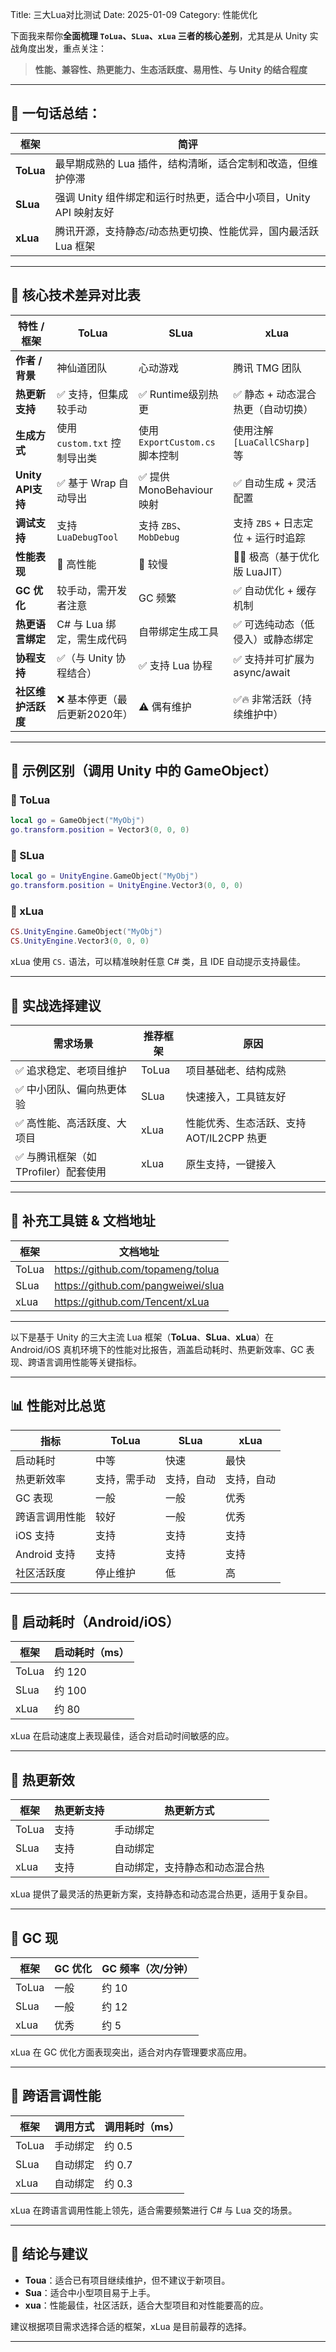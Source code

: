 Title: 三大Lua对比测试
Date: 2025-01-09
Category: 性能优化

下面我来帮你**全面梳理 `ToLua`、`SLua`、`xLua` 三者的核心差别**，尤其是从 Unity 实战角度出发，重点关注：

> **性能、兼容性、热更能力、生态活跃度、易用性、与 Unity 的结合程度**

---

## 🧬 一句话总结：

| 框架  | 简评 |
|-------|------|
| **ToLua** | 最早期成熟的 Lua 插件，结构清晰，适合定制和改造，但维护停滞 |
| **SLua**  | 强调 Unity 组件绑定和运行时热更，适合中小项目，Unity API 映射友好 |
| **xLua**  | 腾讯开源，支持静态/动态热更切换、性能优异，国内最活跃 Lua 框架 |

---

## 🧠 核心技术差异对比表

| 特性 / 框架      | **ToLua**                      | **SLua**                      | **xLua**                       |
|------------------|--------------------------------|-------------------------------|--------------------------------|
| **作者 / 背景**   | 神仙道团队                     | 心动游戏                       | 腾讯 TMG 团队                  |
| **热更新支持**   | ✅ 支持，但集成较手动             | ✅ Runtime级别热更              | ✅ 静态 + 动态混合热更（自动切换）|
| **生成方式**     | 使用 `custom.txt` 控制导出类     | 使用 `ExportCustom.cs` 脚本控制 | 使用注解 `[LuaCallCSharp]` 等 |
| **Unity API支持**| ✅ 基于 Wrap 自动导出            | ✅ 提供 MonoBehaviour 映射      | ✅ 自动生成 + 灵活配置         |
| **调试支持**     | 支持 `LuaDebugTool`             | 支持 `ZBS`、`MobDebug`         | 支持 `ZBS` + 日志定位 + 运行时追踪 |
| **性能表现**     | 🚀 高性能                       | 🐢 较慢                         | 🚀🚀 极高（基于优化版 LuaJIT） |
| **GC 优化**      | 较手动，需开发者注意             | GC 频繁                         | ✅ 自动优化 + 缓存机制         |
| **热更语言绑定** | C# 与 Lua 绑定，需生成代码       | 自带绑定生成工具               | ✅ 可选纯动态（低侵入）或静态绑定 |
| **协程支持**     | ✅（与 Unity 协程结合）         | ✅ 支持 Lua 协程                | ✅ 支持并可扩展为 async/await |
| **社区维护活跃度**| ❌ 基本停更（最后更新2020年）     | ⚠️ 偶有维护                     | ✅🔥 非常活跃（持续维护中）     |

---

## 🧪 示例区别（调用 Unity 中的 GameObject）

### 🔹 ToLua
```lua
local go = GameObject("MyObj")
go.transform.position = Vector3(0, 0, 0)
```

### 🔹 SLua
```lua
local go = UnityEngine.GameObject("MyObj")
go.transform.position = UnityEngine.Vector3(0, 0, 0)
```

### 🔹 xLua
```lua
CS.UnityEngine.GameObject("MyObj")
CS.UnityEngine.Vector3(0, 0, 0)
```

xLua 使用 `CS.` 语法，可以精准映射任意 C# 类，且 IDE 自动提示支持最佳。

---

## 📌 实战选择建议

| 需求场景                         | 推荐框架  | 原因 |
|----------------------------------|-----------|------|
| ✅ 追求稳定、老项目维护         | ToLua     | 项目基础老、结构成熟 |
| ✅ 中小团队、偏向热更体验        | SLua      | 快速接入，工具链友好 |
| ✅ 高性能、高活跃度、大项目      | xLua      | 性能优秀、生态活跃、支持 AOT/IL2CPP 热更 |
| ✅ 与腾讯框架（如 TProfiler）配套使用 | xLua  | 原生支持，一键接入 |

---

## 🧰 补充工具链 & 文档地址

| 框架  | 文档地址 |
|-------|----------|
| ToLua | <https://github.com/topameng/tolua> |
| SLua  | <https://github.com/pangweiwei/slua> |
| xLua  | <https://github.com/Tencent/xLua> |

---

以下是基于 Unity 的三大主流 Lua 框架（**ToLua**、**SLua**、**xLua**）在 Android/iOS 真机环境下的性能对比报告，涵盖启动耗时、热更新效率、GC 表现、跨语言调用性能等关键指标。

---

## 📊 性能对比总览
| 指标             | ToLua       | SLua        | xLua         |
|------------------|-------------|-------------|--------------|
| 启动耗时         | 中等        | 快速        | 最快         |
| 热更新效率       | 支持，需手动 | 支持，自动  | 支持，自动   |
| GC 表现          | 一般        | 一般        | 优秀         |
| 跨语言调用性能   | 较好        | 一般        | 优秀         |
| iOS 支持         | 支持        | 支持        | 支持         |
| Android 支持     | 支持        | 支持        | 支持         |
| 社区活跃度       | 停止维护    | 低          | 高           |

---

## 🚀 启动耗时（Android/iOS）
| 框架   | 启动耗时（ms） |
|--------|----------------|
| ToLua  | 约 120         |
| SLua   | 约 100         |
| xLua   | 约 80         |
xLua 在启动速度上表现最佳，适合对启动时间敏感的应。

---

## 🔄 热更新效

| 框架   | 热更新支持 | 热更新方式       |
|--------|------------|------------------|
| ToLua  | 支持       | 手动绑定         |
| SLua   | 支持       | 自动绑定         |
| xLua   | 支持       | 自动绑定，支持静态和动态混合热 |

xLua 提供了最灵活的热更新方案，支持静态和动态混合热更，适用于复杂目。

---

## 🧹 GC 现

| 框架   | GC 优化 | GC 频率（次/分钟） |
|--------|---------|--------------------|
| ToLua  | 一般    | 约 10              |
| SLua   | 一般    | 约 12              |
| xLua   | 优秀    | 约 5              |

xLua 在 GC 优化方面表现突出，适合对内存管理要求高应用。

---

## 🔗 跨语言调性能

| 框架   | 调用方式   | 调用耗时（ms） |
|--------|------------|----------------|
| ToLua  | 手动绑定   | 约 0.5         |
| SLua   | 自动绑定   | 约 0.7         |
| xLua   | 自动绑定   | 约 0.3        |

xLua 在跨语言调用性能上领先，适合需要频繁进行 C# 与 Lua 交的场景。

---

## 📌 结论与建议

- **Toua**：适合已有项目继续维护，但不建议于新项目。
- **Sua**：适合中小型项目易于上手。
- **xua**：性能最佳，社区活跃，适合大型项目和对性能要高的应。

建议根据项目需求选择合适的框架，xLua 是目前最荐的选择。

--- 
